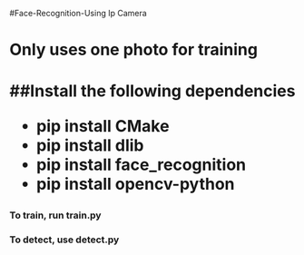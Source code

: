#Face-Recognition-Using Ip Camera
<h1>Only uses one photo for training<h1>

##Install the following dependencies
<ul> 
	<li>pip install CMake</li>
	<li>pip install dlib</li>
	<li>pip install face_recognition</li>
	<li>pip install opencv-python</li>
</ul>

<h3>To train, run train.py </h3>
<h3>To detect, use detect.py</h3>


